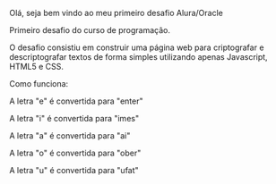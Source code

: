 Olá, seja bem vindo ao meu primeiro desafio Alura/Oracle


Primeiro desafio do curso de programação.

O desafio consistiu em construir uma página web para criptografar e descriptografar textos de forma simples utilizando apenas Javascript, HTML5 e CSS.

Como funciona:

A letra "e" é convertida para "enter"

A letra "i" é convertida para "imes"

A letra "a" é convertida para "ai"

A letra "o" é convertida para "ober"

A letra "u" é convertida para "ufat"




